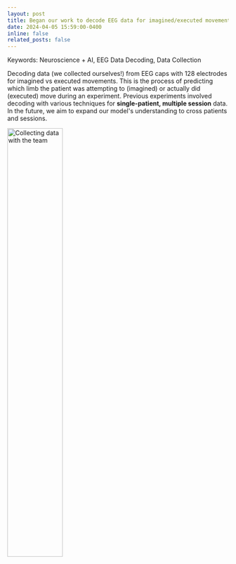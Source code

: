 ```yaml
---
layout: post
title: Began our work to decode EEG data for imagined/executed movement
date: 2024-04-05 15:59:00-0400
inline: false
related_posts: false
---
```


Keywords: Neuroscience + AI, EEG Data Decoding, Data Collection

Decoding data (we collected ourselves!) from EEG caps with 128 electrodes for imagined vs executed movements. This is the process of predicting which limb the patient was attempting to (imagined) or actually did (executed) move during an experiment. Previous experiments involved decoding with various techniques for <b>single-patient, multiple session</b> data. In the future, we aim to expand our model's understanding to cross patients and sessions.

<img src="/assets/img/data_collection.jpeg" alt="Collecting data with the team" width="50%" height="auto">